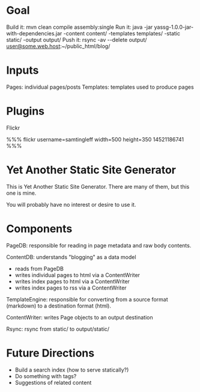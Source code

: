 # Goal #

Build it: mvn clean compile assembly:single
Run it:   java -jar yassg-1.0.0-jar-with-dependencies.jar -content content/ -templates templates/ -static static/  -output output/
Push it:  rsync -av --delete output/ user@some.web.host:~/public_html/blog/

# Inputs #

Pages: individual pages/posts
Templates: templates used to produce pages

# Plugins #

Flickr

%%% flickr username=samtingleff width=500 height=350
14521186741
%%%

# Yet Another Static Site Generator #

This is Yet Another Static Site Generator. There are many of them, but this one is mine.

You will probably have no interest or desire to use it.

# Components #

PageDB: responsible for reading in page metadata and raw body contents.

ContentDB: understands "blogging" as a data model
 - reads from PageDB
 - writes individual pages to html via a ContentWriter
 - writes index pages to html via a ContentWriter
 - writes index pages to rss via a ContentWriter

TemplateEngine: responsible for converting from a source format (markdown) to a destination format (html).

ContentWriter: writes Page objects to an output destination

Rsync: rsync from static/ to output/static/

# Future Directions #

- Build a search index (how to serve statically?)
- Do something with tags?
- Suggestions of related content

